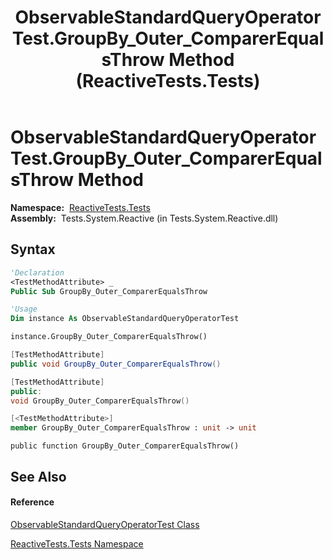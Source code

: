 ﻿---
title: ObservableStandardQueryOperatorTest.GroupBy_Outer_ComparerEqualsThrow Method  (ReactiveTests.Tests)
TOCTitle: GroupBy_Outer_ComparerEqualsThrow Method
ms:assetid: M:ReactiveTests.Tests.ObservableStandardQueryOperatorTest.GroupBy_Outer_ComparerEqualsThrow
ms:mtpsurl: https://msdn.microsoft.com/en-us/library/reactivetests.tests.observablestandardqueryoperatortest.groupby_outer_comparerequalsthrow(v=VS.103)
ms:contentKeyID: 36619247
ms.date: 06/28/2011
mtps_version: v=VS.103
f1_keywords:
- ReactiveTests.Tests.ObservableStandardQueryOperatorTest.GroupBy_Outer_ComparerEqualsThrow
dev_langs:
- CSharp
- JScript
- VB
- FSharp
- c++
---

# ObservableStandardQueryOperatorTest.GroupBy\_Outer\_ComparerEqualsThrow Method

**Namespace:**  [ReactiveTests.Tests](hh289046\(v=vs.103\).md)  
**Assembly:**  Tests.System.Reactive (in Tests.System.Reactive.dll)

## Syntax

``` vb
'Declaration
<TestMethodAttribute> _
Public Sub GroupBy_Outer_ComparerEqualsThrow
```

``` vb
'Usage
Dim instance As ObservableStandardQueryOperatorTest

instance.GroupBy_Outer_ComparerEqualsThrow()
```

``` csharp
[TestMethodAttribute]
public void GroupBy_Outer_ComparerEqualsThrow()
```

``` c++
[TestMethodAttribute]
public:
void GroupBy_Outer_ComparerEqualsThrow()
```

``` fsharp
[<TestMethodAttribute>]
member GroupBy_Outer_ComparerEqualsThrow : unit -> unit 
```

``` jscript
public function GroupBy_Outer_ComparerEqualsThrow()
```

## See Also

#### Reference

[ObservableStandardQueryOperatorTest Class](hh288944\(v=vs.103\).md)

[ReactiveTests.Tests Namespace](hh289046\(v=vs.103\).md)

